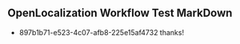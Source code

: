 ## OpenLocalization Workflow Test MarkDown
* 897b1b71-e523-4c07-afb8-225e15af4732 thanks!

<!--HONumber=Jul16_HO5-->


